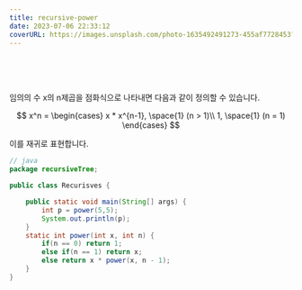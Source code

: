 ```yaml
---
title: recursive-power
date: 2023-07-06 22:33:12
coverURL: https://images.unsplash.com/photo-1635492491273-455af7728453?ixlib=rb-4.0.3&ixid=M3wxMjA3fDB8MHxwaG90by1wYWdlfHx8fGVufDB8fHx8fA%3D%3D&auto=format&fit=crop&w=1320&q=80
---
```


<br />
<br />
<br />

임의의 수 x의 n제곱을 점화식으로 나타내면 다음과 같이 정의할 수 있습니다.

$$
x^n = 
\begin{cases}
x * x^{n-1}, \space{1} (n > 1)\\
1, \space{1} (n = 1)
\end{cases}
$$

이를 재귀로 표현합니다.

```java
// java
package recursiveTree;

public class Recurisves {

	public static void main(String[] args) {
		int p = power(5,5);
		System.out.println(p);
	}
	static int power(int x, int n) {
		if(n == 0) return 1;
		else if(n == 1) return x;
		else return x * power(x, n - 1);
	}
}
```